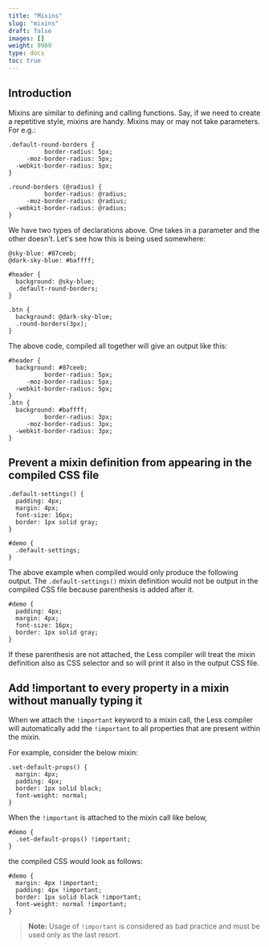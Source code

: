 ```yaml
---
title: "Mixins"
slug: "mixins"
draft: false
images: []
weight: 9989
type: docs
toc: true
---
```


## Introduction
Mixins are similar to defining and calling functions. Say, if we need to create a repetitive style, mixins are handy. Mixins may or may not take parameters. For e.g.:

    .default-round-borders {
              border-radius: 5px;
         -moz-border-radius: 5px;
      -webkit-border-radius: 5px;
    }

    .round-borders (@radius) {
              border-radius: @radius;
         -moz-border-radius: @radius;
      -webkit-border-radius: @radius;
    }

We have two types of declarations above. One takes in a parameter and the other doesn't. Let's see how this is being used somewhere:

    @sky-blue: #87ceeb;
    @dark-sky-blue: #baffff;

    #header {
      background: @sky-blue;
      .default-round-borders;
    }
    
    .btn {
      background: @dark-sky-blue;
      .round-borders(3px);
    }

The above code, compiled all together will give an output like this:

    #header {
      background: #87ceeb;
              border-radius: 5px;
         -moz-border-radius: 5px;
      -webkit-border-radius: 5px;
    }
    .btn {
      background: #baffff;
              border-radius: 3px;
         -moz-border-radius: 3px;
      -webkit-border-radius: 3px;
    }

## Prevent a mixin definition from appearing in the compiled CSS file
    .default-settings() {
      padding: 4px;
      margin: 4px;
      font-size: 16px;
      border: 1px solid gray;
    }
    
    #demo {
      .default-settings;
    }

The above example when compiled would only produce the following output. The `.default-settings()` mixin definition would not be output in the compiled CSS file because parenthesis is added after it. 

    #demo {
      padding: 4px;
      margin: 4px;
      font-size: 16px;
      border: 1px solid gray;
    }


If these parenthesis are not attached, the Less compiler will treat the mixin definition also as CSS selector and so will print it also in the output CSS file.

## Add !important to every property in a mixin without manually typing it
When we attach the `!important` keyword to a mixin call, the Less compiler will automatically add the `!important` to all properties that are present within the mixin.

For example, consider the below mixin:

<!-- language: lang-css -->

    .set-default-props() {
      margin: 4px;
      padding: 4px;
      border: 1px solid black;
      font-weight: normal;
    }

When the `!important` is attached to the mixin call like below,

<!-- language: lang-css -->

    #demo {
      .set-default-props() !important;
    }

the compiled CSS would look as follows:

<!-- language: lang-css -->

    #demo {
      margin: 4px !important;
      padding: 4px !important;
      border: 1px solid black !important;
      font-weight: normal !important;
    }

> **Note:** Usage of `!important` is considered as bad practice and must be used only as the last resort.

